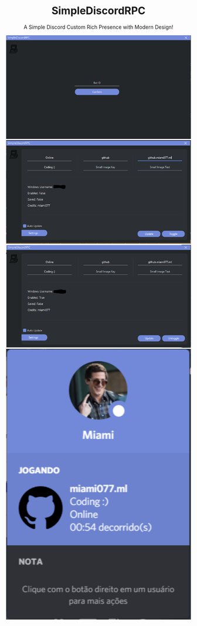 <h1 align="center">SimpleDiscordRPC</h1>
<p align="center">A Simple Discord Custom Rich Presence with Modern Design!</p>
<img src="log-in.PNG" width="550" align="column">
<img src="mainpage.PNG" width="550" align="column">
<img src="mainpageEnabled.PNG" width="550" align="column">
<img src="RPC.PNG" width="550" align="column">

